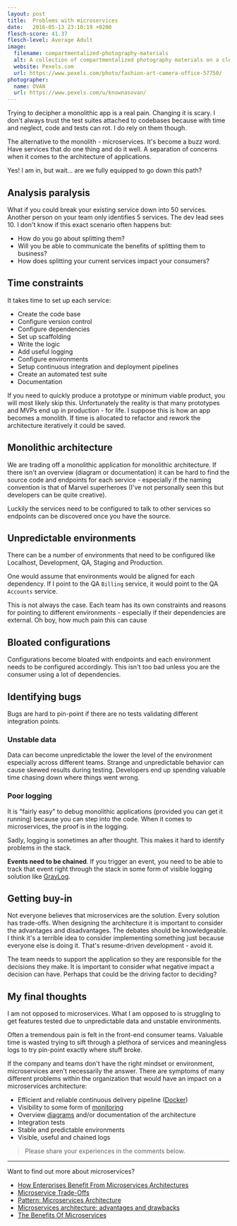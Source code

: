 ```yaml
---
layout: post
title:  Problems with microservices
date:   2016-05-13 23:10:19 +0200
flesch-score: 41.37
flesch-level: Average Adult
image:
  filename: compartmentalized-photography-materials
  alt: A collection of compartmentalized photography materials on a clean surface
  website: Pexels.com
  url: https://www.pexels.com/photo/fashion-art-camera-office-57750/
photographer:
  name: OVAN
  url: https://www.pexels.com/u/knownasovan/
---
```


Trying to decipher a monolithic app is a real pain. Changing it is
scary. I don't always trust the test suites attached to codebases because
with time and neglect, code and tests can rot. I do rely on them though.

The alternative to the monolith - microservices. It's become a buzz word.
Have services that do one thing and do it well. A separation of concerns when
it comes to the architecture of applications.

Yes! I am in, but wait... are we fully equipped to go down this path?

## Analysis paralysis
What if you could break your existing service down into 50 services. Another
person on your team only identifies 5 services. The dev lead sees 10. I don't
know if this exact scenario often happens but:

* How do you go about splitting them?
* Will you be able to communicate the benefits of splitting them to business?
* How does splitting your current services impact your consumers?

## Time constraints
It takes time to set up each service:

* Create the code base
* Configure version control
* Configure dependencies
* Set up scaffolding
* Write the logic
* Add useful logging
* Configure environments
* Setup continuous integration and deployment pipelines
* Create an automated test suite
* Documentation

If you need to quickly produce a prototype or minimum viable product, you will
most likely skip this. Unfortunately the reality is that many prototypes
and MVPs end up in production - for life. I suppose this is how an app becomes
a monolith. If time is allocated to refactor and rework the architecture
iteratively it could be saved.

## Monolithic architecture
We are trading off a monolithic application for monolithic architecture. If
there isn't an overview (diagram or documentation) it can be hard to find
the source code and endpoints for each service - especially if the naming
convention is that of Marvel superheroes (I've not personally seen this but
developers can be quite creative).

Luckily the services need to be configured to talk to other services so endpoints
can be discovered once you have the source.

## Unpredictable environments
There can be a number of environments that need to be configured like
Localhost, Development, QA, Staging and Production.

One would assume that environments would be aligned for each dependency. If I
point to the QA `Billing` service, it would point to the QA `Accounts`
service.

This is not always the case. Each team has its own constraints and
reasons for pointing to different environments - especially if their dependencies
are external. Oh boy, how much pain this can cause

## Bloated configurations
Configurations become bloated with endpoints and each environment needs to be
configured accordingly. This isn't too bad unless you are the consumer
using a lot of dependencies.

## Identifying bugs
Bugs are hard to pin-point if there are no tests validating different
integration points.

### Unstable data
Data can become unpredictable the lower the level of the environment especially
across different teams. Strange and unpredictable behavior can cause skewed
results during testing. Developers end up spending valuable time chasing down
where things went wrong.

### Poor logging
It is "fairly easy" to debug monolithic applications (provided you can get it
running) because you can step into the code. When it comes to microservices,
the proof is in the logging.

Sadly, logging is sometimes an after thought. This makes it hard to
identify problems in the stack.

**Events need to be chained**. If you trigger an event, you need to be able to
track that event right through the stack in some form of visible logging
solution like [GrayLog](https://www.graylog.org).

## Getting buy-in
Not everyone believes that microservices are the solution. Every solution
has trade-offs. When designing the architecture it is important to consider the
advantages and disadvantages. The debates should be knowledgeable. I think it's
a terrible idea to consider implementing something just because everyone else is
doing it. That's resume-driven development - avoid it.

The team needs to support the application so they are responsible for the
decisions they make. It is important to consider what negative impact a
decision can have. Perhaps that could be the driving factor to deciding?

## My final thoughts
I am not opposed to microservices. What I am opposed to is struggling
to get features tested due to unpredictable data and unstable environments.

Often a tremendous pain is felt in the front-end consumer teams. Valuable time
is wasted trying to sift through a plethora of services and meaningless logs
to try pin-point exactly where stuff broke.

If the company and teams don't have the right mindset or environment,
microservices aren't necessarily the answer. There are symptoms of many different
problems within the organization that would have an impact on a microservices
architecture:

* Efficient and reliable continuous delivery pipeline ([Docker](https://www.docker.com/))
* Visibility to some form of [monitoring](https://www.paessler.com/prtg)
* Overview [diagrams](https://trace.risingstack.com) and/or documentation of
the architecture
* Integration tests
* Stable and predictable environments
* Visible, useful and chained logs

> Please share your experiences in the comments below.

---

Want to find out more about microservices?

* [How Enterprises Benefit From Microservices Architectures](https://blog.risingstack.com/how-enterprises-benefit-from-microservices-architectures/)
* [Microservice Trade-Offs](http://martinfowler.com/articles/microservice-trade-offs.html)
* [Pattern: Microservices Architecture](http://microservices.io/patterns/microservices.html)
* [Microservices architecture: advantages and drawbacks](http://cloudacademy.com/blog/microservices-architecture-challenge-advantage-drawback/)
* [The Benefits Of Microservices](http://sendachi.com/2016/microservices/the-benefits-of-microservices)
